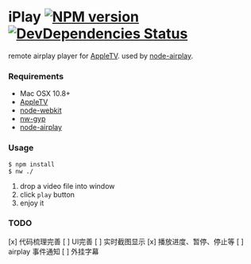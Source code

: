 iPlay [![NPM version](https://badge.fury.io/js/iplay.png)](http://badge.fury.io/js/iplay) [![DevDependencies Status](https://david-dm.org/zfkun/node-airplay/dev-status.png)](https://david-dm.org/zfkun/node-airplay#info=devDependencies)
=================

remote airplay player for [AppleTV](http://www.apple.com/appletv/).
used by [node-airplay](https://github.com/zfkun/node-airplay).

### Requirements

* Mac OSX 10.8+
* [AppleTV](http://www.apple.com/appletv/)
* [node-webkit](https://github.com/rogerwang/node-webkit)
* [nw-gyp](https://github.com/rogerwang/nw-gyp)
* [node-airplay](https://github.com/zfkun/node-airplay)


### Usage

	$ npm install
	$ nw ./
	
1. drop a video file into window
2. click `play` button
3. enjoy it


### TODO

[x] 代码梳理完善
[ ] UI完善
[ ] 实时截图显示
[x] 播放进度、暂停、停止等
[ ] airplay 事件通知
[ ] 外挂字幕



